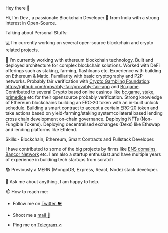 Hey there 👋

Hi, I'm Dev , a passionate Blockchain Developer 🚀 from India with a strong interest in Open-Source.

Talking about Personal Stuffs:

💻 I’m currently working on several open-source blockchain and crypto related projects.

🌱 I’m currently working with ethereum blockchain technology. Built and deployed architecture for complex blockchain solutions.
Worked with DeFi offerings such as staking, farming, flashloans etc. Experience with building on Ethereum & Matic. 
Familiarity with basic cryptography and P2P networks. Probably fair verification with [Crypto Gambling Foundation](https://cryptogambling.org/): https://github.com/provably-fair/provably-fair-app and [Bc.game](https://github.com/ProvablyFairBets/bcgame).
Contributed to several Crypto based online casinos like [bc.game](https://bc.game/home), [stake](https://stake.com), [primedice](https://primedice.com) etc for their opensource probably verification. Strong knowledge of Ethereum blockchains building an ERC-20 token with an in-built unlock schedule. 
Building a smart contract to accept a certain ERC-20 token and take actions based on yield-farming/staking systemcollateral based lending cross chain development on-chain governance.
Deploying NFTs (Non-Fungible Tokens). Deploying decentralised exchanges (Dexs) like Ethswap and lending platforms like Ethlend.

Skills:- Blockchain, Ethereum, Smart Contracts and Fullstack Developer.


I have contributed to some of the big projects by firms like [ENS domains](https://github.com/ensdomains/address-encoder/commits?author=Devilla), 
[Bancor Network](https://github.com/bancorprotocol/sdk/graphs/contributors) etc. I am also a startup enthusiast and have multiple years of experience in building tech startups from scratch.

📚 Previously a MERN (MongoDB, Express, React, Node) stack developer.

💬 Ask me about anything, I am happy to help.

📫 How to reach me: 

- Follow me on  [Twitter :bird:](https://twitter.com/Dev_Messilla)

- Shoot me a [mail :love_letter:](dev.koold@gmail.com)

- Ping me on [Telegram :arrow_upper_right:](https://t.me/Devilla7)
